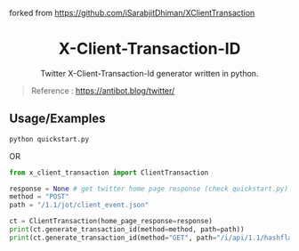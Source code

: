 forked from https://github.com/iSarabjitDhiman/XClientTransaction

<h1 align="center">X-Client-Transaction-ID</h1>

<p align="center">
Twitter X-Client-Transaction-Id generator written in python.

> Reference : https://antibot.blog/twitter/

## Usage/Examples

```python
python quickstart.py
```

OR

```python
from x_client_transaction import ClientTransaction

response = None # get twitter home page response (check quickstart.py)
method = "POST"
path = "/1.1/jot/client_event.json"

ct = ClientTransaction(home_page_response=response)
print(ct.generate_transaction_id(method=method, path=path))
print(ct.generate_transaction_id(method="GET", path="/i/api/1.1/hashflags.json"))

```
